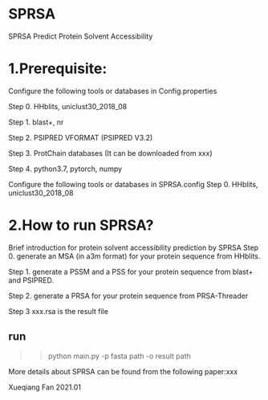 # SPRSA
SPRSA Predict Protein Solvent Accessibility

# 1.Prerequisite:
Configure the following tools or databases in Config.properties

Step 0. HHblits, uniclust30_2018_08 

Step 1. blast+, nr

Step 2. PSIPRED VFORMAT (PSIPRED V3.2)

Step 3. ProtChain databases (It can be downloaded from xxx)

Step 4. python3.7, pytorch, numpy

Configure the following tools or databases in SPRSA.config
Step 0. HHblits, uniclust30_2018_08 

# 2.How to run SPRSA? 
Brief introduction for protein solvent accessibility prediction by SPRSA
Step 0. generate an MSA (in a3m format) for your protein sequence from HHblits.

Step 1. generate a PSSM and a PSS for your protein sequence from blast+ and PSIPRED.

Step 2. generate a PRSA for your protein sequence from PRSA-Threader

Step 3  xxx.rsa is the result file

## run
>> python main.py -p fasta path -o result path

More details about SPRSA can be found from the following paper:xxx

Xueqiang Fan
2021.01

